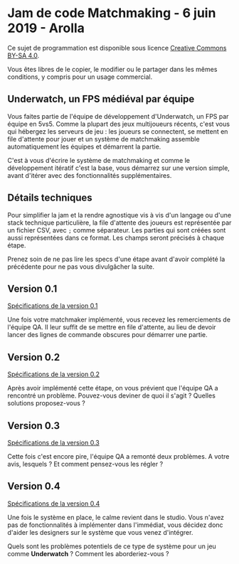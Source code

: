 # Jam de code Matchmaking - 6 juin 2019 - Arolla

Ce sujet de programmation est disponible sous licence [Creative Commons BY-SA 4.0](https://creativecommons.org/licenses/by-sa/4.0/deed.fr).

Vous êtes libres de le copier, le modifier ou le partager dans les mêmes conditions, y compris pour un usage commercial.

## Underwatch, un FPS médiéval par équipe

Vous faites partie de l'équipe de développement d'Underwatch, un FPS par équipe en 5vs5. Comme la plupart des jeux 
multijoueurs récents, c'est vous qui hébergez les serveurs de jeu : les joueurs se connectent, se mettent en file 
d'attente pour jouer et un système de matchmaking assemble automatiquement les équipes et démarrent la partie.

C'est à vous d'écrire le système de matchmaking et comme le développement itératif c'est la base, vous démarrez sur 
une version simple, avant d'itérer avec des fonctionnalités supplémentaires.

## Détails techniques

Pour simplifier la jam et la rendre agnostique vis à vis d'un langage ou d'une stack technique particulière, la file 
d'attente des joueurs est représentée par un fichier CSV, avec `;` comme séparateur. Les parties qui sont créées sont 
aussi représentées dans ce format. Les champs seront précisés à chaque étape.

Prenez soin de ne pas lire les specs d'une étape avant d'avoir complété la précédente pour ne pas vous 
divulgâcher la suite.

## Version 0.1

[Spécifications de la version 0.1](/v0.1/specs1.md)

Une fois votre matchmaker implémenté, vous recevez les remerciements de l'équipe QA. Il leur suffit de se mettre en 
file d'attente, au lieu de devoir lancer des lignes de commande obscures pour démarrer une partie.

## Version 0.2

[Spécifications de la version 0.2](/v0.2/specs2.md)

Après avoir implémenté cette étape, on vous prévient que l'équipe QA a rencontré un problème. Pouvez-vous deviner de 
quoi il s'agit ? Quelles solutions proposez-vous ?

## Version 0.3

[Spécifications de la version 0.3](/v0.3/specs3.md)

Cette fois c'est encore pire, l'équipe QA a remonté deux problèmes. A votre avis, lesquels ? Et comment pensez-vous les
régler ?

## Version 0.4

[Spécifications de la version 0.4](/v0.4/specs4.md)

Une fois le système en place, le calme revient dans le studio. Vous n'avez pas de fonctionnalités à implémenter dans
l'immédiat, vous décidez donc d'aider les designers sur le système que vous venez d'intégrer.

Quels sont les problèmes potentiels de ce type de système pour un jeu comme **Underwatch** ? Comment les 
aborderiez-vous ?
